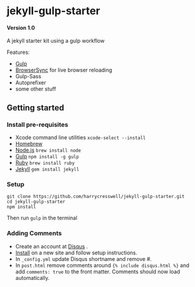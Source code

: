 # jekyll-gulp-starter

#### Version 1.0

A jekyll starter kit using a gulp workflow

Features:
- [Gulp](http://gulpjs.com/)
- [BrowserSync](http://www.browsersync.io/) for live browser reloading
- Gulp-Sass
- Autoprefixer
- some other stuff

## Getting started

### Install pre-requisites

- Xcode command line utilities `xcode-select --install`
- [Homebrew](http://brew.sh/)
- [Node.js](http://nodejs.org/) `brew install node`
- [Gulp](http://gulpjs.com/) `npm install -g gulp`
- [Ruby](https://www.ruby-lang.org/en/) `brew install ruby`
- [Jekyll](http://jekyllrb.com/) `gem install jekyll`

### Setup
```
git clone https://github.com/harrycresswell/jekyll-gulp-starter.git
cd jekyll-gulp-starter
npm install
```
Then run `gulp` in the terminal


### Adding Comments

- Create an account at [Disqus](https://disqus.com/) .
- [Install](https://disqus.com/admin/create/) on a new site and follow setup instructions.
- In `_config.yml` update Disqus shortname and remove #.
- In `post.html` remove comments around `{% include disqus.html %}` and add `comments: true` to the front matter. Comments should now load automatically.
